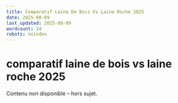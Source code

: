```yaml
---
title: Comparatif Laine De Bois Vs Laine Roche 2025
date: 2025-08-09
last_updated: 2025-08-09
wordcount: 14
robots: noindex
---
```


# comparatif laine de bois vs laine roche 2025

Contenu non disponible – hors sujet.